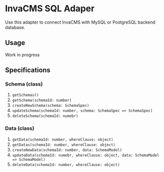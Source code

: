 # InvaCMS SQL Adaper

Use this adapter to connect InvaCMS with MySQL or PostgreSQL backend database.

## Usage

Work in progress

## Specifications

### Schema (class)

1. `getSchemas()`
2. `getSchema(schemaId: number)`
3. `createNewSchema(schema: SchemaSpec)`
4. `updateSchema(schemaId: number, schema: SchemaSpec => SchemaSpec)`
5. `deleteSchema(schemaId: numebr)`

### Data (class)

1. `getData(schemaId: number, whereClause: object)`
2. `getDatas(schemaId: number, whereClause: object)`
3. `createNewData(schemaId: number, data: SchemaModel)`
4. `updateData(schemaId: numebr, whereClause: object, data: SchemaModel => SchemaModel)`
5. `deleteData(schemaId: number, whereClause: object)`
